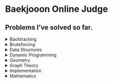 # Baekjooon Online Judge

## Problems I've solved so far.

<details>
<summary>Backtracking</summary>
<div markdown="1">       
15649_N과 M (1)<br>
15650_N과 M (2)<br>
15651_N과 M (3)<br>
</div>
</details>

<details>
<summary>Bruteforcing</summary>
<div markdown="1">       
1018_체스판 다시 칠하기<br>
1182_부분수열의 합<br>
2309_일곱 난쟁이<br>
2798_블랙잭<br>
9663_N-Queen<br>
</div>
</details>

<details>
<summary>Data Structures</summary>
<div markdown="1">       
10815_숫자 카드<br>
14425_문자열 집합<br>
</div>
</details>

<details>
<summary>Dynamic Programming</summary>
<div markdown="1">       
1003_피보나치 함수<br>
1463_1로 만들기<br>
1520_내리막 길<br>
1793_타일링<br>
1890_점프<br>
2193_이친수<br>
10844_쉬운 계단 수<br>
11048_이동하기<br>
11053_가장 긴 증가하는 부분 수열<br>
11057_오르막 수<br>
11726_2N 타일링<br>
12852_1로 만들기 2<br>
</div>
</details>

<details>
<summary>Geometry</summary>
<div markdown="1">       
11758_CCW
</div>
</details>

<details>
<summary>Graph Theory</summary>
<div markdown="1">       
1260_DFS와 BFS<br>
1697_숨바꼭질<br>
1987_알파벳<br>
2178_미로 탐색<br>
2468_안전 영역<br>
2573_빙산<br>
2606_바이러스<br>
2644_촌수계산<br>
2667_단지 번호 붙이기<br>
5014_스타트링크<br>
7569_토마토<br>
9205_맥주 마시면서 걸어가기<br>
</div>
</details>

<details>
<summary>Implementation</summary>
<div markdown="1">       
14503_로봇 청소기
</div>
</details>

<details>
<summary>Mathematics</summary>
<div markdown="1">       
1002_터렛<br>
1004_어린 왕자<br>
2747_피보나치 수<br>
2775_부녀회장이 될테야<br>
2839_설탕 배달<br>
</div>
</details>
